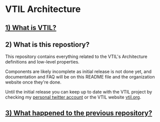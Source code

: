 # VTIL Architecture

## [1) What is VTIL?](https://vtil.org/repo/common)

## 2) What is this repostiory?

This repository contains everything related to the VTIL's Architecture definitions and low-level properties.

Components are likely incomplete as initial release is not done yet, and documentation and FAQ will be on this README file and the organization website once they're done.

Until the initial release you can keep up to date with the VTIL project by checking my [personal twitter account](https://twitter.com/_can1357) or the VTIL website [vtil.org](https://vtil.org/).

## [3) What happened to the previous repository?](https://vtil.org/repo/common)